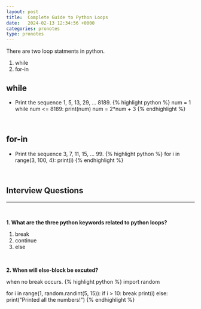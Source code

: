```yaml
---
layout: post
title:  Complete Guide to Python Loops
date:   2024-02-13 12:34:56 +0000
categories: pronotes
type: pronotes
---
```

There are two loop statments in python.

1. while
2. for-in


## while

- Print the sequence 1, 5, 13, 29, ... 8189.
{% highlight python %}
num = 1
while num <= 8189:
  print(num)
  num = 2*num + 3
{% endhighlight %}

<p>&nbsp;</p>

## for-in

- Print the sequence 3, 7, 11, 15, ... 99.
{% highlight python %}
for i in range(3, 100, 4):
  print(i)
{% endhighlight %}

<p>&nbsp;</p>


## Interview Questions
---
<p>&nbsp;</p>

**1. What are the three python keywords related to python loops?**
1. break
2. continue
3. else

<p>&nbsp;</p>

**2. When will else-block be excuted?**

when no break occurs.
{% highlight python %}
import random

for i in range(1, random.randint(5, 15)):
  if i > 10:
    break
  print(i)
else:
    print("Printed all the numbers!")
{% endhighlight %}